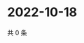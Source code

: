 # 2022-10-18

共 0 条

<!-- BEGIN WEIBO -->
<!-- 最后更新时间 Tue Oct 18 2022 19:07:41 GMT+0800 (China Standard Time) -->

<!-- END WEIBO -->
